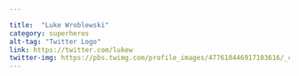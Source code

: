 ```yaml
---

title:  "Luke Wroblewski"
category: superheros
alt-tag: "Twitter Logo"
link: https://twitter.com/lukew
twitter-img: https://pbs.twimg.com/profile_images/477610446917103616/_cjU3_ga_400x400.png
---
```


